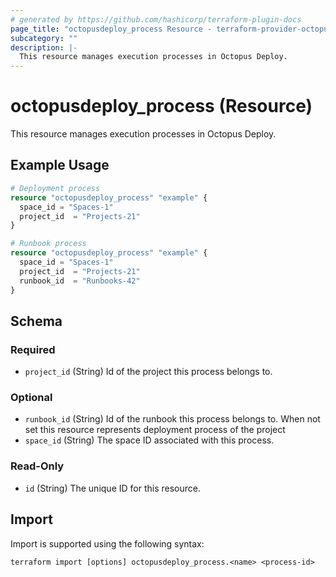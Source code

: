 ```yaml
---
# generated by https://github.com/hashicorp/terraform-plugin-docs
page_title: "octopusdeploy_process Resource - terraform-provider-octopusdeploy"
subcategory: ""
description: |-
  This resource manages execution processes in Octopus Deploy.
---
```


# octopusdeploy_process (Resource)

This resource manages execution processes in Octopus Deploy.

## Example Usage

```terraform
# Deployment process
resource "octopusdeploy_process" "example" {
  space_id = "Spaces-1"
  project_id  = "Projects-21"
}

# Runbook process
resource "octopusdeploy_process" "example" {
  space_id = "Spaces-1"
  project_id  = "Projects-21"
  runbook_id  = "Runbooks-42"
}
```

<!-- schema generated by tfplugindocs -->
## Schema

### Required

- `project_id` (String) Id of the project this process belongs to.

### Optional

- `runbook_id` (String) Id of the runbook this process belongs to. When not set this resource represents deployment process of the project
- `space_id` (String) The space ID associated with this process.

### Read-Only

- `id` (String) The unique ID for this resource.

## Import

Import is supported using the following syntax:

```shell
terraform import [options] octopusdeploy_process.<name> <process-id>
```
